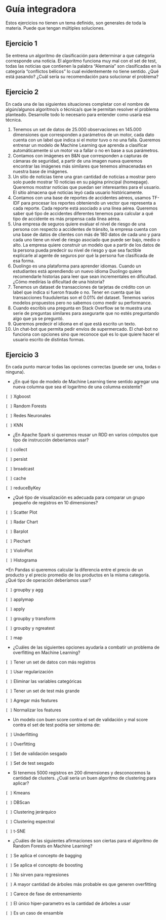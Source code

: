 # Guía integradora

Estos ejercicios no tienen un tema definido, son generales de toda la materia. Puede que tengan múltiples soluciones.

## Ejercicio 1

Se entrena un algoritmo de clasificación para determinar a que categoría corresponde una noticia. El algoritmo funciona muy mal con el set de test, todas las noticias que contienen la palabra “Alemania” son clasificadas en la categoría “conflictos bélicos” lo cual evidentemente no tiene sentido. ¿Qué está pasando? ¿Cuál sería su recomendación para solucionar el problema?

## Ejercicio 2

En cada una de las siguientes situaciones completar con el nombre de algún/algunos algoritmo/s o técnica/s que le permitan resolver el problema planteado. Desarrolle todo lo necesario para entender como usaría esa técnica.

1. Tenemos un set de datos de 25.000 observaciones  en 145.000 dimensiones que corresponden a  parámetros de un motor, cada dato cuenta con un label que indica si el motor tuvo o no una falla. Queremos entrenar un modelo de Machine Learning que aprenda a clasificar automáticamente si un motor va a fallar o no en base a sus parámetros.
2. Contamos con imágenes en B&N que corresponden a capturas de cámaras de seguridad, a partir de una imagen nueva queremos encontrar las imágenes más similares que tenemos almacenadas en nuestra base de imágenes.
3. Un sitio de noticias tiene una gran cantidad de noticias a mostrar pero solo puede mostrar 10 noticias en su página principal (homepage). Queremos mostrar noticias que puedan ser interesantes para el usuario. El sitio almacena qué noticias leyó cada usuario históricamente.
4. Contamos con una base de reportes de accidentes aéreos, usamos TF-IDF para procesar los reportes obteniendo un vector que representa a cada reporte. Cada reporte está asociado a una línea aérea. Queremos saber qué tipo de accidentes diferentes tenemos para calcular a qué tipo de accidente es más propensa cada línea aérea.
5. Una empresa de seguros quiere evaluar el nivel de riesgo de una persona con respecto a accidentes de tránsito, la empresa cuenta con una base de datos de clientes con más de 180 datos de cada uno y para cada uno tiene un nivel de riesgo asociado que puede ser bajo, medio o alto. La empresa quiere construir un modelo que a partir de los datos de la persona pueda predecir su nivel de riesgo y que sea factible explicarle al agente de seguros por qué la persona fue clasificada de esa forma.
6. Duolingo es una plataforma para aprender idiomas. Cuando un estudiantes está aprendiendo un nuevo idioma Duolingo quiere recomendarle historias para leer que sean incrementales en dificultad. ¿Cómo medirías la dificultad de una historia?
7. Tenemos un dataset de transacciones de tarjetas de crédito con un label que indica si fueron fraude o no. Tener en cuenta que las transacciones fraudulentas son el 0.01% del dataset. Tenemos varios modelos propuestos pero no sabemos como medir su performance.
8. Cuando escribís una pregunta en Stack Overflow se te muestra una serie de preguntas similares para asegurarte que no estés preguntando algo que ya se preguntó.
9. Queremos predecir el idioma en el que está escrito un texto.
10. Un chat-bot que permita pedir envíos de supermercado. El chat-bot no funciona con opciones sino que reconoce qué es lo que quiere hacer el usuario escrito de distintas formas.

## Ejercicio 3

En cada punto marcar todas las opciones correctas (puede ser una, todas o ninguna).

* ¿En qué tipo de modelo de Machine Learning tiene sentido agregar una nueva columna que sea el logaritmo de una columna existente?

`[ ]`  Xgboost

`[ ]`  Random Forests

`[ ]`  Redes Neuronales

`[ ]`  KNN

* ¿En Apache Spark si queremos reusar un RDD en varios cómputos que tipo de instrucción deberíamos usar?

`[ ]`  collect

`[ ]`  persist

`[ ]`  broadcast

`[ ]`  cache

`[ ]`  reduceByKey

* ¿Qué tipo de visualización es adecuada para comparar un grupo pequeño de registros en 10 dimensiones?

`[ ]`  Scatter Plot

`[ ]`  Radar Chart

`[ ]`  Barplot

`[ ]`  Piechart

`[ ]`  ViolinPlot

`[ ]`  Histograma

*En Pandas si queremos calcular la diferencia entre el precio de un producto y el precio promedio de los productos en la misma categoría. ¿Qué tipo de operación deberíamos usar?

`[ ]`  groupby y agg

`[ ]`  applymap

`[ ]`  apply

`[ ]`  groupby y transform

`[ ]`  groupby y ngreatest

`[ ]`  map

* ¿Cuáles de las siguientes opciones ayudaría a combatir un problema de overfitting en Machine Learning?

`[ ]`  Tener un set de datos con más registros

`[ ]`  Usar regularización

`[ ]`  Eliminar las variables categóricas

`[ ]`  Tener un set de test más grande

`[ ]`  Agregar más features

`[ ]`  Normalizar los features

* Un modelo con buen score contra el set de validación y mal score contra el set de test podría ser síntoma de:

`[ ]`  Underfitting

`[ ]`  Overfitting

`[ ]`  Set de validación sesgado

`[ ]`  Set de test sesgado

* Si tenemos 5000 registros en 200 dimensiones y desconocemos la cantidad de clusters. ¿Cuál sería un buen algoritmo de clustering para aplicar?

`[ ]`  Kmeans

`[ ]`  DBScan

`[ ]`  Clustering jerárquico

`[ ]`  Clustering espectral

`[ ]`  t-SNE

* ¿Cuáles de las siguientes afirmaciones son ciertas para el algoritmo de Random Forests en Machine Learning?

`[ ]`  Se aplica el concepto de bagging

`[ ]`  Se aplica el concepto de boosting

`[ ]`  No sirven para regresiones

`[ ]`  A mayor cantidad de árboles más probable es que generen overfitting

`[ ]`  Carece de fase de entrenamiento

`[ ]`  El único hiper-parametro es la cantidad de árboles a usar

`[ ]`  Es un caso de ensamble
